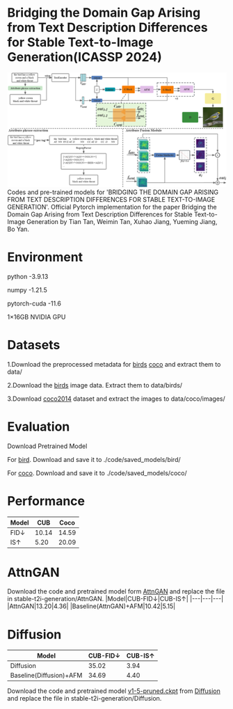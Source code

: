 # Bridging the Domain Gap Arising from Text Description Differences for Stable Text-to-Image Generation(ICASSP 2024)
![模型图](/image.png)
Codes and pre-trained models for 'BRIDGING THE DOMAIN GAP ARISING FROM TEXT DESCRIPTION DIFFERENCES FOR STABLE TEXT-TO-IMAGE GENERATION'.
Official Pytorch implementation for the paper Bridging the Domain Gap Arising from Text Description Differences for Stable Text-to-Image Generation by Tian Tan, Weimin Tan, Xuhao Jiang, Yueming Jiang, Bo Yan.

# Environment
python        -3.9.13

numpy         -1.21.5

pytorch-cuda  -11.6

1×16GB NVIDIA GPU

# Datasets
1.Download the preprocessed metadata for [birds](https://drive.google.com/file/d/1I6ybkR7L64K8hZOraEZDuHh0cCJw5OUj/view?usp=sharing) [coco](https://drive.google.com/file/d/15Fw-gErCEArOFykW3YTnLKpRcPgI_3AB/view?usp=sharing) and extract them to data/

2.Download the [birds](http://www.vision.caltech.edu/visipedia/CUB-200-2011.html) image data. Extract them to data/birds/

3.Download [coco2014](http://cocodataset.org/#download) dataset and extract the images to data/coco/images/

# Evaluation
Download Pretrained Model

For [bird](https://drive.google.com/file/d/1MtIzH7S41m4qnj8wbQl6K2C5B8eCBCOp/view?usp=drive_link). Download and save it to ./code/saved_models/bird/

For [coco](https://drive.google.com/file/d/1dszvfAsCvWiyHrD0cv_Pdlh_07p-UaWS/view?usp=drive_link). Download and save it to ./code/saved_models/coco/

# Performance
|Model|CUB|Coco|
|---|---|---|
|FID↓|10.14|14.59|
|IS↑|5.20|20.09|

# AttnGAN
Download the code and pretrained model form [AttnGAN](https://github.com/taoxugit/AttnGAN) and replace the file in stable-t2i-generation/AttnGAN.
|Model|CUB-FID↓|CUB-IS↑|
|---|---|---|
|AttnGAN|13.20|4.36|
|Baseline(AttnGAN)+AFM|10.42|5.15|

# Diffusion
|Model|CUB-FID↓|CUB-IS↑|
|---|---|---|
|Diffusion|35.02|3.94|
|Baseline(Diffusion)+AFM|34.69|4.40|
Download the code and pretrained model [v1-5-pruned.ckpt](https://huggingface.co/runwayml/stable-diffusion-v1-5/blob/main/v1-5-pruned.ckpt) from [Diffusion](https://github.com/CompVis/stable-diffusion) and replace the file in stable-t2i-generation/Diffusion.
